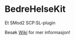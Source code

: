 # BedreHelseKit

Et SMod2 SCP:SL-plugin

Besøk [Wiki](https://github.com/Rnen/BetterHealthKit/wiki) for mer informasjon!
